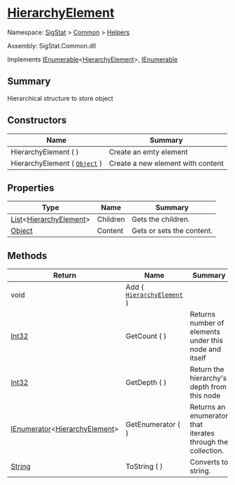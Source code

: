 # [HierarchyElement](./HierarchyElement.md)

Namespace: [SigStat]() > [Common]() > [Helpers]()

Assembly: SigStat.Common.dll

Implements [IEnumerable](https://docs.microsoft.com/en-us/dotnet/api/System.Collections.Generic.IEnumerable-1)\<[HierarchyElement](./HierarchyElement.md)>, [IEnumerable](https://docs.microsoft.com/en-us/dotnet/api/System.Collections.IEnumerable)

## Summary
Hierarchical structure to store object

## Constructors

| Name | Summary | 
| --- | --- | 
| HierarchyElement (  ) | Create an emty element | 
| HierarchyElement ( [`Object`](https://docs.microsoft.com/en-us/dotnet/api/System.Object) ) | Create a new element with content | 


## Properties

| Type | Name | Summary | 
| --- | --- | --- | 
| [List](https://docs.microsoft.com/en-us/dotnet/api/System.Collections.Generic.List-1)\<[HierarchyElement](./HierarchyElement.md)> | Children | Gets the children. | 
| [Object](https://docs.microsoft.com/en-us/dotnet/api/System.Object) | Content | Gets or sets the content. | 


## Methods

| Return | Name | Summary | 
| --- | --- | --- | 
| void | Add ( [`HierarchyElement`](./HierarchyElement.md) ) |  | 
| [Int32](https://docs.microsoft.com/en-us/dotnet/api/System.Int32) | GetCount (  ) | Returns number of elements under this node and itself | 
| [Int32](https://docs.microsoft.com/en-us/dotnet/api/System.Int32) | GetDepth (  ) | Return the hierarchy's depth from this node | 
| [IEnumerator](https://docs.microsoft.com/en-us/dotnet/api/System.Collections.Generic.IEnumerator-1)\<[HierarchyElement](./HierarchyElement.md)> | GetEnumerator (  ) | Returns an enumerator that iterates through the collection. | 
| [String](https://docs.microsoft.com/en-us/dotnet/api/System.String) | ToString (  ) | Converts to string. | 


